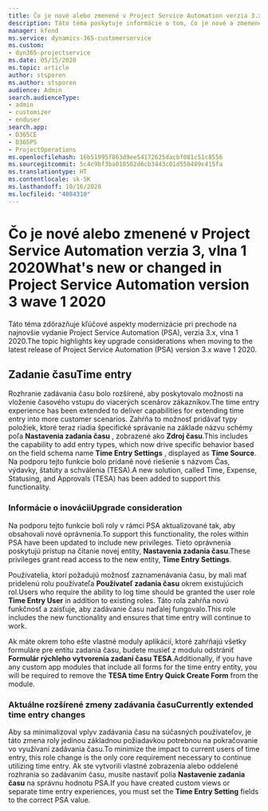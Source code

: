 ```yaml
---
title: Čo je nové alebo zmenené v Project Service Automation verzia 3.x, vlna 1 2020
description: Táto téma poskytuje informácie o tom, čo je nové a zmenené v Project Service Automation verzia 3, vlna 1 2020.
manager: kfend
ms.service: dynamics-365-customerservice
ms.custom:
- dyn365-projectservice
ms.date: 05/15/2020
ms.topic: article
author: stsporen
ms.author: stsporen
audience: Admin
search.audienceType:
- admin
- customizer
- enduser
search.app:
- D365CE
- D365PS
- ProjectOperations
ms.openlocfilehash: 16b51995f863d9ee54172625dacbf081c51c8556
ms.sourcegitcommit: 5c4c9bf3ba018562d6cb3443c01d550489c415fa
ms.translationtype: HT
ms.contentlocale: sk-SK
ms.lasthandoff: 10/16/2020
ms.locfileid: "4084310"
---
```

# <a name="whats-new-or-changed-in-project-service-automation-version-3-wave-1-2020"></a><span data-ttu-id="c36d5-103">Čo je nové alebo zmenené v Project Service Automation verzia 3, vlna 1 2020</span><span class="sxs-lookup"><span data-stu-id="c36d5-103">What's new or changed in Project Service Automation version 3 wave 1 2020</span></span>
<span data-ttu-id="c36d5-104">Táto téma zdôrazňuje kľúčové aspekty modernizácie pri prechode na najnovšie vydanie Project Service Automation (PSA), verzia 3.x, vlna 1 2020.</span><span class="sxs-lookup"><span data-stu-id="c36d5-104">The topic highlights key upgrade considerations when moving to the latest release of Project Service Automation (PSA) version 3.x wave 1 2020.</span></span>

## <a name="time-entry"></a><span data-ttu-id="c36d5-105">Zadanie času</span><span class="sxs-lookup"><span data-stu-id="c36d5-105">Time entry</span></span>
<span data-ttu-id="c36d5-106">Rozhranie zadávania času bolo rozšírené, aby poskytovalo možnosti na vloženie časového vstupu do viacerých scenárov zákazníkov.</span><span class="sxs-lookup"><span data-stu-id="c36d5-106">The time entry experience has been extended to deliver capabilities for extending time entry into more customer scenarios.</span></span> <span data-ttu-id="c36d5-107">Zahŕňa to možnosť pridávať typy položiek, ktoré teraz riadia špecifické správanie na základe názvu schémy poľa **Nastavenia zadania času** , zobrazené ako **Zdroj času**.</span><span class="sxs-lookup"><span data-stu-id="c36d5-107">This includes the capability to add entry types, which now drive specific behavior based on the field schema name **Time Entry Settings** , displayed as **Time Source**.</span></span> <span data-ttu-id="c36d5-108">Na podporu tejto funkcie bolo pridané nové riešenie s názvom Čas, výdavky, štatúty a schválenia (TESA).</span><span class="sxs-lookup"><span data-stu-id="c36d5-108">A new solution, called Time, Expense, Statusing, and Approvals (TESA) has been added to support this functionality.</span></span>

### <a name="upgrade-consideration"></a><span data-ttu-id="c36d5-109">Informácie o inovácii</span><span class="sxs-lookup"><span data-stu-id="c36d5-109">Upgrade consideration</span></span>
<span data-ttu-id="c36d5-110">Na podporu tejto funkcie boli roly v rámci PSA aktualizované tak, aby obsahovali nové oprávnenia.</span><span class="sxs-lookup"><span data-stu-id="c36d5-110">To support this functionality, the roles within PSA have been updated to include new privileges.</span></span> <span data-ttu-id="c36d5-111">Tieto oprávnenia poskytujú prístup na čítanie novej entity, **Nastavenia zadania času**.</span><span class="sxs-lookup"><span data-stu-id="c36d5-111">These privileges grant read access to the new entity, **Time Entry Settings**.</span></span>

<span data-ttu-id="c36d5-112">Používatelia, ktorí požadujú možnosť zaznamenávania času, by mali mať pridelenú rolu používateľa **Používateľ zadania času** okrem existujúcich rol.</span><span class="sxs-lookup"><span data-stu-id="c36d5-112">Users who require the ability to log time should be granted the user role **Time Entry User** in addition to existing roles.</span></span> <span data-ttu-id="c36d5-113">Táto rola zahŕňa novú funkčnosť a zaisťuje, aby zadávanie času naďalej fungovalo.</span><span class="sxs-lookup"><span data-stu-id="c36d5-113">This role includes the new functionality and ensures that time entry will continue to work.</span></span>

<span data-ttu-id="c36d5-114">Ak máte okrem toho ešte vlastné moduly aplikácií, ktoré zahŕňajú všetky formuláre pre entitu zadania času, budete musieť z modulu odstrániť **Formulár rýchleho vytvorenia zadaní času TESA**.</span><span class="sxs-lookup"><span data-stu-id="c36d5-114">Additionally, if you have any custom app modules that include all forms for the time entry entity, you will be required to remove the **TESA time Entry Quick Create Form** from the module.</span></span>

### <a name="currently-extended-time-entry-changes"></a><span data-ttu-id="c36d5-115">Aktuálne rozšírené zmeny zadávania času</span><span class="sxs-lookup"><span data-stu-id="c36d5-115">Currently extended time entry changes</span></span>
<span data-ttu-id="c36d5-116">Aby sa minimalizoval vplyv zadávania času na súčasných používateľov, je táto zmena roly jedinou základnou požiadavkou potrebnou na pokračovanie vo využívaní zadávania času.</span><span class="sxs-lookup"><span data-stu-id="c36d5-116">To minimize the impact to current users of time entry, this role change is the only core requirement necessary to continue utilizing time entry.</span></span> <span data-ttu-id="c36d5-117">Ak ste vytvorili vlastné zobrazenia alebo oddelené rozhrania so zadávaním času, musíte nastaviť polia **Nastavenie zadania času** na správnu hodnotu PSA.</span><span class="sxs-lookup"><span data-stu-id="c36d5-117">If you have created custom views or separate time entry experiences, you must set the **Time Entry Setting** fields to the correct PSA value.</span></span>
